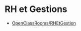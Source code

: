 # RH et Gestions

* [OpenClassRooms/RHEtGestion](https://openclassrooms.com/fr/search?page=1&query=&categories=RH%20%26%20Gestion&language=fr&type=course)
